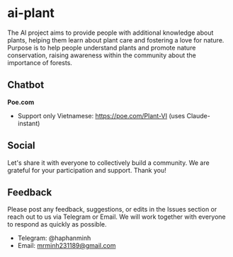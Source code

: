 # ai-plant
The AI project aims to provide people with additional knowledge about plants, helping them learn about plant care and fostering a love for nature. Purpose is to help people understand plants and promote nature conservation, raising awareness within the community about the importance of forests.

## Chatbot

**Poe.com**
- Support only Vietnamese: https://poe.com/Plant-VI (uses Claude-instant)

## Social
Let's share it with everyone to collectively build a community. We are grateful for your participation and support. Thank you!

## Feedback
Please post any feedback, suggestions, or edits in the Issues section or reach out to us via Telegram or Email. We will work together with everyone to respond as quickly as possible.

- Telegram: @haphanminh
- Email: mrminh231189@gmail.com
